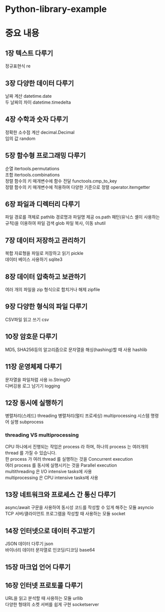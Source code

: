 # Python-library-example  



# 중요 내용  

## 1장 텍스트 다루기  

정규표현식 re  


## 3장 다양한 데이터 다루기  

날짜 계산 datetime.date  
두 날짜의 차이 datetime.timedelta  


## 4장 수학과 숫자 다루기  

정확한 소수점 계산 decimal.Decimal  
임의 값 random  


## 5장 함수형 프로그래밍 다루기  

순열 itertools.permutations  
조합 itertools.combinations  
정렬 함수의 키 매개변수에 함수 전달 functools.cmp_to_key  
정렬 함수의 키 매개변수에 적용하여 다양한 기준으로 정렬 operator.itemgetter  


## 6장 파일과 디렉터리 다루기  

파일 경로를 객체로 pathlib
경로명과 파일명 제공 os.path
패턴(유닉스 셸이 사용하는 규칙)을 이용하여 파일 검색 glob
파일 복사, 이동 shutil


## 7장 데이터 저장하고 관리하기   

복합 자료형을 파일로 저장하고 읽기 pickle   
데이터 베이스 사용하기 sqlite3  


## 8장 데이터 압축하고 보관하기  

여러 개의 파일을 zip 형식으로 합치거나 해제 zipfile  


## 9장 다양한 형식의 파일 다루기  

CSV파일 읽고 쓰기 csv  


## 10장 암호문 다루기  

MD5, SHA256등의 알고리즘으로 문자열을 해싱(hashing)할 때 사용 hashlib  


## 11장 운영체제 다루기

문자열을 파일처럼 사용 io.StringIO  
디버깅용 로그 남기기 logging  


## 12장 동시에 실행하기 

병렬처리(스레드) threading
병렬처리(멀티 프로세싱) multiprocessing
시스템 명령어 실행 subprocess

###  threading VS multiprocessing  

CPU 하나에서 진행되는 작업은 process 라 하며, 하나의 process 는 여러개의 thread 를 가질 수 있습니다.  
한 process 가 여러 thread 를 실행하는 것을 Concurrent execution  
여러 process 를 동시에 실행시키는 것을 Parallel execution  
 multithreading 은 I/O intensive tasks에 사용  
 multiprocessing 은 CPU intensive tasks에 사용  

 
 
 ## 13장 네트워크와 프로세스 간 통신 다루기  
 
 async/await 구문을 사용하여 동시성 코드를 작성할 수 있게 해주는 모듈 asyncio  
 TCP 서버/클라이언트 프로그램을 작성할 때 사용하는 모듈 socket  


## 14장 인터넷으로 데이터 주고받기  
  
JSON 데이터 다루기 json  
바이너리 데이터 문자열로 인코딩/디코딩 base64  


## 15장 마크업 언어 다루기


## 16장 인터넷 프로토콜 다루기  

URL을 읽고 분석할 때 사용하는 모듈 urllib  
다양한 형태의 소켓 서버를 쉽게 구현 socketserver  